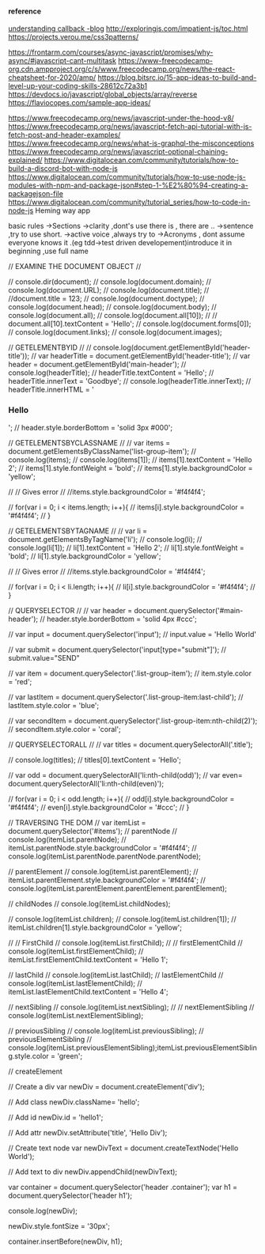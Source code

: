 #### reference

[understanding callback -blog](https://briggs.dev/blog/understanding-callbacks)
http://exploringjs.com/impatient-js/toc.html  
https://projects.verou.me/css3patterns/

https://frontarm.com/courses/async-javascript/promises/why-async/#javascript-cant-multitask
https://www-freecodecamp-org.cdn.ampproject.org/c/s/www.freecodecamp.org/news/the-react-cheatsheet-for-2020/amp/
https://blog.bitsrc.io/15-app-ideas-to-build-and-level-up-your-coding-skills-28612c72a3b1
https://devdocs.io/javascript/global_objects/array/reverse
https://flaviocopes.com/sample-app-ideas/

https://www.freecodecamp.org/news/javascript-under-the-hood-v8/
https://www.freecodecamp.org/news/javascript-fetch-api-tutorial-with-js-fetch-post-and-header-examples/
https://www.freecodecamp.org/news/what-is-graphql-the-misconceptions
https://www.freecodecamp.org/news/javascript-optional-chaining-explained/
https://www.digitalocean.com/community/tutorials/how-to-build-a-discord-bot-with-node-js
https://www.digitalocean.com/community/tutorials/how-to-use-node-js-modules-with-npm-and-package-json#step-1-%E2%80%94-creating-a-packagejson-file
https://www.digitalocean.com/community/tutorial_series/how-to-code-in-node-js
Heming way app 

basic rules
 ->Sections
 ->clarity  ,dont's use there is , there are ..
 ->sentence ,try to use short.
 ->active voice ,always try to
 ->Acronyms , dont assume everyone knows it .(eg tdd->test driven developement)introduce it in beginning ,use full name



// EXAMINE THE DOCUMENT OBJECT //

// console.dir(document);
// console.log(document.domain);
// console.log(document.URL);
// console.log(document.title);
// //document.title =  123;
// console.log(document.doctype);
// console.log(document.head);
// console.log(document.body);
// console.log(document.all);
// console.log(document.all[10]);
// // document.all[10].textContent = 'Hello';
// console.log(document.forms[0]);
// console.log(document.links);
// console.log(document.images);

// GETELEMENTBYID //
// console.log(document.getElementById('header-title'));
// var headerTitle = document.getElementById('header-title');
// var header = document.getElementById('main-header');
// console.log(headerTitle);
// headerTitle.textContent = 'Hello';
// headerTitle.innerText = 'Goodbye';
// console.log(headerTitle.innerText);
// headerTitle.innerHTML = '<h3>Hello</h3>';
// header.style.borderBottom = 'solid 3px #000';

// GETELEMENTSBYCLASSNAME //
// var items = document.getElementsByClassName('list-group-item');
// console.log(items);
// console.log(items[1]);
// items[1].textContent = 'Hello 2';
// items[1].style.fontWeight = 'bold';
// items[1].style.backgroundColor = 'yellow';

// // Gives error
// //items.style.backgroundColor = '#f4f4f4';

// for(var i = 0; i < items.length; i++){
//   items[i].style.backgroundColor = '#f4f4f4';
// }

// GETELEMENTSBYTAGNAME //
// var li = document.getElementsByTagName('li');
// console.log(li);
// console.log(li[1]);
// li[1].textContent = 'Hello 2';
// li[1].style.fontWeight = 'bold';
// li[1].style.backgroundColor = 'yellow';

// // Gives error
// //items.style.backgroundColor = '#f4f4f4';

// for(var i = 0; i < li.length; i++){
//   li[i].style.backgroundColor = '#f4f4f4';
// }

// QUERYSELECTOR //
// var header = document.querySelector('#main-header');
// header.style.borderBottom = 'solid 4px #ccc';

// var input = document.querySelector('input');
// input.value = 'Hello World'

// var submit = document.querySelector('input[type="submit"]');
// submit.value="SEND"

// var item = document.querySelector('.list-group-item');
// item.style.color = 'red';

// var lastItem = document.querySelector('.list-group-item:last-child');
// lastItem.style.color = 'blue';

// var secondItem = document.querySelector('.list-group-item:nth-child(2)');
// secondItem.style.color = 'coral';

// QUERYSELECTORALL //
// var titles = document.querySelectorAll('.title');

// console.log(titles);
// titles[0].textContent = 'Hello';

// var odd = document.querySelectorAll('li:nth-child(odd)');
// var even= document.querySelectorAll('li:nth-child(even)');

// for(var i = 0; i < odd.length; i++){
//   odd[i].style.backgroundColor = '#f4f4f4';
//   even[i].style.backgroundColor = '#ccc';
// }



// TRAVERSING THE DOM //
var itemList = document.querySelector('#items');
// parentNode
// console.log(itemList.parentNode);
// itemList.parentNode.style.backgroundColor = '#f4f4f4';
// console.log(itemList.parentNode.parentNode.parentNode);

// parentElement
// console.log(itemList.parentElement);
// itemList.parentElement.style.backgroundColor = '#f4f4f4';
// console.log(itemList.parentElement.parentElement.parentElement);

// childNodes
// console.log(itemList.childNodes);

// console.log(itemList.children);
// console.log(itemList.children[1]);
// itemList.children[1].style.backgroundColor = 'yellow';

// // FirstChild
// console.log(itemList.firstChild);
// // firstElementChild
// console.log(itemList.firstElementChild);
// itemList.firstElementChild.textContent = 'Hello 1';


// lastChild
// console.log(itemList.lastChild);
// lastElementChild
// console.log(itemList.lastElementChild);
// itemList.lastElementChild.textContent = 'Hello 4';

// nextSibling
// console.log(itemList.nextSibling);
// // nextElementSibling
// console.log(itemList.nextElementSibling);

// previousSibling
// console.log(itemList.previousSibling);
// previousElementSibling
// console.log(itemList.previousElementSibling);itemList.previousElementSibling.style.color = 'green';

// createElement

// Create a div
var newDiv =  document.createElement('div');

// Add class
newDiv.className= 'hello';

// Add id
newDiv.id = 'hello1';

// Add attr
newDiv.setAttribute('title', 'Hello Div');

// Create text node
var newDivText = document.createTextNode('Hello World');

// Add text to div
newDiv.appendChild(newDivText);

var container = document.querySelector('header .container');
var h1 = document.querySelector('header h1');

console.log(newDiv);

newDiv.style.fontSize = '30px';

container.insertBefore(newDiv, h1);
